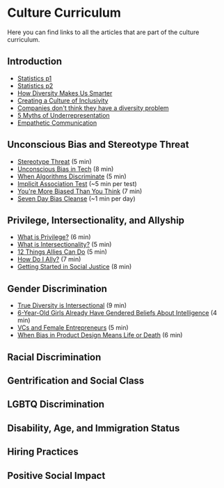 # Culture Curriculum

Here you can find links to all the articles that are part of the culture curriculum.

## Introduction

+ [Statistics p1][stats]
+ [Statistics p2][stats2]
+ [How Diversity Makes Us Smarter][diversity-smarter]
+ [Creating a Culture of Inclusivity][inclusivity]
+ [Companies don't think they have a diversity problem][no-problem]
+ [5 Myths of Underrepresentation][underrep-myths]
+ [Empathetic Communication][empathetic-comm]

[stats]: http://www.informationisbeautiful.net/visualizations/diversity-in-tech/
[stats2]: http://graphics.wsj.com/diversity-in-tech-companies/
[diversity-smarter]: https://www.scientificamerican.com/article/how-diversity-makes-us-smarter/
[inclusivity]: http://betakit.com/fixing-techs-diversity-problem-means-creating-a-culture-of-inclusivity/
[no-problem]: https://www.bizjournals.com/sanjose/news/2017/03/23/silicon-valley-tech-diversity.html
[underrep-myths]: https://www.linkedin.com/pulse/5-myths-underrepresentation-dominic-price
[empathetic-comm]: https://modelviewculture.com/pieces/breaking-the-tech-language-barrier-how-empathetic-communication-can-bridge-the-gaps

## Unconscious Bias and Stereotype Threat

+ [Stereotype Threat][stereotype-threat] (5 min)
+ [Unconscious Bias in Tech][unconscious-bias] (8 min)
+ [When Algorithms Discriminate][algos-discriminate] (5 min)
+ [Implicit Association Test][iap-test] (~5 min per test)
+ [You're More Biased Than You Think][more-biased] (7 min)
+ [Seven Day Bias Cleanse][bias-cleanse] (~1 min per day)

[stereotype-threat]: http://www.nytimes.com/2012/10/07/opinion/sunday/intelligence-and-the-stereotype-threat.html
[unconscious-bias]: https://medium.com/@aldynchwelos/unconscious-bias-in-tech-why-women-leave-their-engineering-careers-f9653185d17b
[algos-discriminate]: https://www.nytimes.com/2015/07/10/upshot/when-algorithms-discriminate.html
[iap-test]: https://implicit.harvard.edu/implicit/takeatest.html
[more-biased]: https://www.fastcompany.com/3036627/youre-more-biased-than-you-think
[bias-cleanse]: http://www.lookdifferent.org/what-can-i-do/bias-cleanse

## Privilege, Intersectionality, and Allyship

+ [What is Privilege?][privilege] (6 min)
+ [What is Intersectionality?][Intersectionality] (5 min)
+ [12 Things Allies Can Do][allies] (5 min)
+ [How Do I Ally?][allies-2] (7 min)
+ [Getting Started in Social Justice][social-justice] (8 min)

[privilege]: https://www.buzzfeed.com/nicolaharvey/what-is-privilege
[intersectionality]: http://www.care2.com/causes/what-is-intersectionality-and-why-is-it-important.html
[allies]: https://blog.techinclusion.co/tech-diversity-12-things-an-ally-can-do-ca5c93435d26
[allies-2]: https://medium.com/@hadrad1000/how-do-i-ally-being-an-ally-to-women-in-technology-73b70fb86a98
[social-justice]: https://modelviewculture.com/pieces/getting-started-in-techs-social-justice-movement

## Gender Discrimination

+ [True Diversity is Intersectional][intersectional] (9 min)
+ [6-Year-Old Girls Already Have Gendered Beliefs About Intelligence][gendered-beliefs] (4 min)
+ [VCs and Female Entrepreneurs][vc-entrepreneurs] (5 min)
+ [When Bias in Product Design Means Life or Death][bias-product] (6 min)

[intersectional]: https://medium.com/projectinclude/true-diversity-is-intersectional-2282b8da8882
[gendered-beliefs]: https://www.theatlantic.com/science/archive/2017/01/six-year-old-girls-already-have-gendered-beliefs-about-intelligence/514340/
[vc-entrepreneurs]: https://hbr.org/2017/05/we-recorded-vcs-conversations-and-analyzed-how-differently-they-talk-about-female-entrepreneurs
[bias-product]: https://techcrunch.com/2016/11/16/when-bias-in-product-design-means-life-or-death/

## Racial Discrimination

## Gentrification and Social Class

## LGBTQ Discrimination

## Disability, Age, and Immigration Status

## Hiring Practices

## Positive Social Impact
